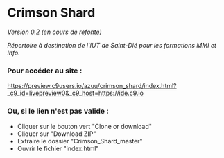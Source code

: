 # Crimson Shard
_Version 0.2 (en cours de refonte)_

_Répertoire à destination de l'IUT de Saint-Dié pour les formations MMI et Info._

### Pour accéder au site :

https://preview.c9users.io/azuu/crimson_shard/index.html?_c9_id=livepreview0&_c9_host=https://ide.c9.io

### Ou, si le lien n'est pas valide : 
- Cliquer sur le bouton vert "Clone or download"
- Cliquer sur "Download ZIP"
- Extraire le dossier "Crimson_Shard_master"
- Ouvrir le fichier "index.html"
